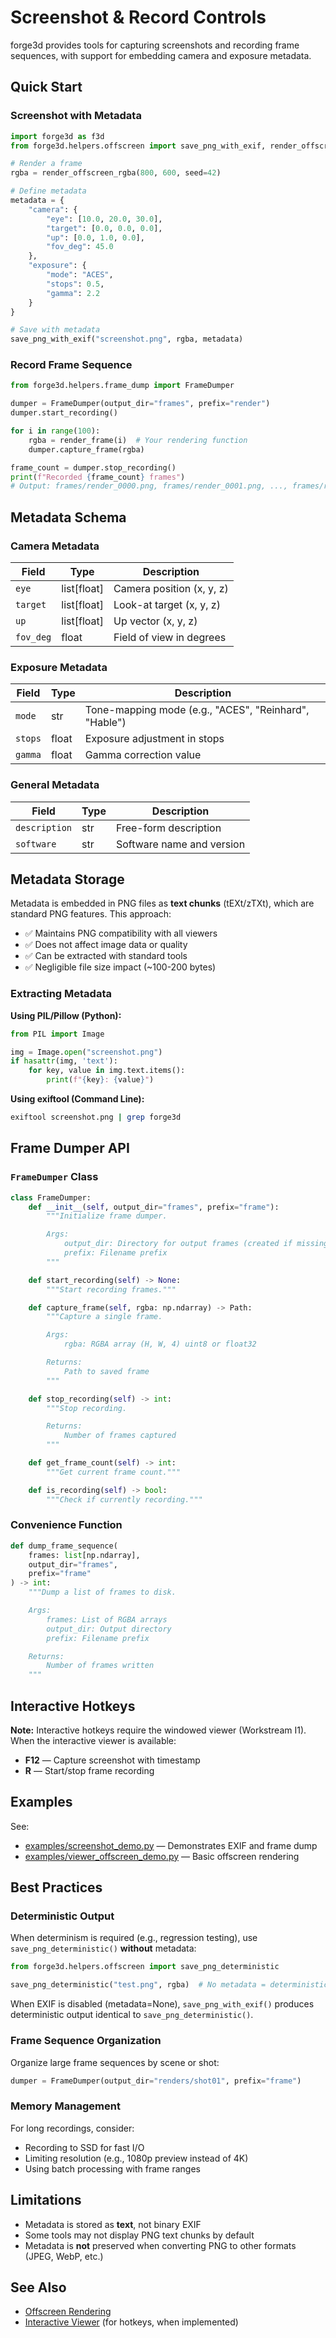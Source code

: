 # Screenshot & Record Controls

forge3d provides tools for capturing screenshots and recording frame sequences, with support for embedding camera and exposure metadata.

## Quick Start

### Screenshot with Metadata

```python
import forge3d as f3d
from forge3d.helpers.offscreen import save_png_with_exif, render_offscreen_rgba

# Render a frame
rgba = render_offscreen_rgba(800, 600, seed=42)

# Define metadata
metadata = {
    "camera": {
        "eye": [10.0, 20.0, 30.0],
        "target": [0.0, 0.0, 0.0],
        "up": [0.0, 1.0, 0.0],
        "fov_deg": 45.0
    },
    "exposure": {
        "mode": "ACES",
        "stops": 0.5,
        "gamma": 2.2
    }
}

# Save with metadata
save_png_with_exif("screenshot.png", rgba, metadata)
```

### Record Frame Sequence

```python
from forge3d.helpers.frame_dump import FrameDumper

dumper = FrameDumper(output_dir="frames", prefix="render")
dumper.start_recording()

for i in range(100):
    rgba = render_frame(i)  # Your rendering function
    dumper.capture_frame(rgba)

frame_count = dumper.stop_recording()
print(f"Recorded {frame_count} frames")
# Output: frames/render_0000.png, frames/render_0001.png, ..., frames/render_0099.png
```

## Metadata Schema

### Camera Metadata

| Field | Type | Description |
|-------|------|-------------|
| `eye` | list[float] | Camera position (x, y, z) |
| `target` | list[float] | Look-at target (x, y, z) |
| `up` | list[float] | Up vector (x, y, z) |
| `fov_deg` | float | Field of view in degrees |

### Exposure Metadata

| Field | Type | Description |
|-------|------|-------------|
| `mode` | str | Tone-mapping mode (e.g., "ACES", "Reinhard", "Hable") |
| `stops` | float | Exposure adjustment in stops |
| `gamma` | float | Gamma correction value |

### General Metadata

| Field | Type | Description |
|-------|------|-------------|
| `description` | str | Free-form description |
| `software` | str | Software name and version |

## Metadata Storage

Metadata is embedded in PNG files as **text chunks** (tEXt/zTXt), which are standard PNG features. This approach:

- ✅ Maintains PNG compatibility with all viewers
- ✅ Does not affect image data or quality
- ✅ Can be extracted with standard tools
- ✅ Negligible file size impact (~100-200 bytes)

### Extracting Metadata

**Using PIL/Pillow (Python):**

```python
from PIL import Image

img = Image.open("screenshot.png")
if hasattr(img, 'text'):
    for key, value in img.text.items():
        print(f"{key}: {value}")
```

**Using exiftool (Command Line):**

```bash
exiftool screenshot.png | grep forge3d
```

## Frame Dumper API

### `FrameDumper` Class

```python
class FrameDumper:
    def __init__(self, output_dir="frames", prefix="frame"):
        """Initialize frame dumper.

        Args:
            output_dir: Directory for output frames (created if missing)
            prefix: Filename prefix
        """

    def start_recording(self) -> None:
        """Start recording frames."""

    def capture_frame(self, rgba: np.ndarray) -> Path:
        """Capture a single frame.

        Args:
            rgba: RGBA array (H, W, 4) uint8 or float32

        Returns:
            Path to saved frame
        """

    def stop_recording(self) -> int:
        """Stop recording.

        Returns:
            Number of frames captured
        """

    def get_frame_count(self) -> int:
        """Get current frame count."""

    def is_recording(self) -> bool:
        """Check if currently recording."""
```

### Convenience Function

```python
def dump_frame_sequence(
    frames: list[np.ndarray],
    output_dir="frames",
    prefix="frame"
) -> int:
    """Dump a list of frames to disk.

    Args:
        frames: List of RGBA arrays
        output_dir: Output directory
        prefix: Filename prefix

    Returns:
        Number of frames written
    """
```

## Interactive Hotkeys

**Note:** Interactive hotkeys require the windowed viewer (Workstream I1). When the interactive viewer is available:

- **F12** — Capture screenshot with timestamp
- **R** — Start/stop frame recording

## Examples

See:
- [examples/screenshot_demo.py](../../examples/screenshot_demo.py) — Demonstrates EXIF and frame dump
- [examples/viewer_offscreen_demo.py](../../examples/viewer_offscreen_demo.py) — Basic offscreen rendering

## Best Practices

### Deterministic Output

When determinism is required (e.g., regression testing), use `save_png_deterministic()` **without** metadata:

```python
from forge3d.helpers.offscreen import save_png_deterministic

save_png_deterministic("test.png", rgba)  # No metadata = deterministic
```

When EXIF is disabled (metadata=None), `save_png_with_exif()` produces deterministic output identical to `save_png_deterministic()`.

### Frame Sequence Organization

Organize large frame sequences by scene or shot:

```python
dumper = FrameDumper(output_dir="renders/shot01", prefix="frame")
```

### Memory Management

For long recordings, consider:

- Recording to SSD for fast I/O
- Limiting resolution (e.g., 1080p preview instead of 4K)
- Using batch processing with frame ranges

## Limitations

- Metadata is stored as **text**, not binary EXIF
- Some tools may not display PNG text chunks by default
- Metadata is **not** preserved when converting PNG to other formats (JPEG, WebP, etc.)

## See Also

- [Offscreen Rendering](../offscreen/index.md)
- [Interactive Viewer](interactive_viewer.md) (for hotkeys, when implemented)

